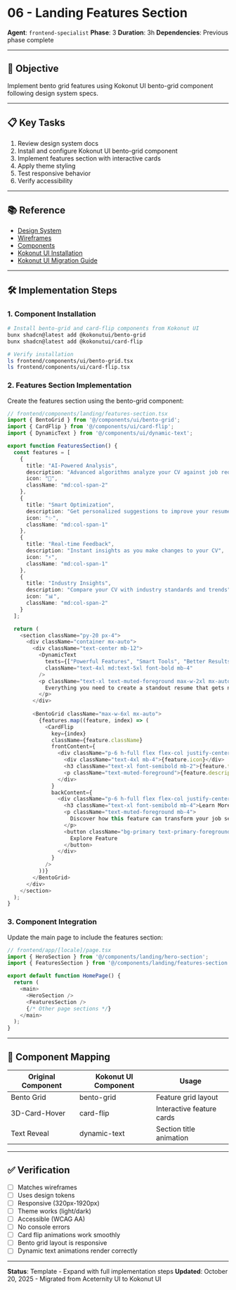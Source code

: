 # 06 - Landing Features Section

**Agent**: `frontend-specialist`
**Phase**: 3
**Duration**: 3h
**Dependencies**: Previous phase complete

---

## 🎯 Objective

Implement bento grid features using Kokonut UI bento-grid component following design system specs.

---

## 📋 Key Tasks

1. Review design system docs
2. Install and configure Kokonut UI bento-grid component
3. Implement features section with interactive cards
4. Apply theme styling
5. Test responsive behavior
6. Verify accessibility

---

## 📚 Reference

- [Design System](../../design-system/README.md)
- [Wireframes](../../design-system/wireframes.md)
- [Components](../../design-system/components.md)
- [Kokonut UI Installation](04-kokonut-installation.md)
- [Kokonut UI Migration Guide](_design-reference/KOKONUT-UI-MIGRATION-GUIDE.md)

---

## 🛠️ Implementation Steps

### 1. Component Installation

```bash
# Install bento-grid and card-flip components from Kokonut UI
bunx shadcn@latest add @kokonutui/bento-grid
bunx shadcn@latest add @kokonutui/card-flip

# Verify installation
ls frontend/components/ui/bento-grid.tsx
ls frontend/components/ui/card-flip.tsx
```

### 2. Features Section Implementation

Create the features section using the bento-grid component:

```typescript
// frontend/components/landing/features-section.tsx
import { BentoGrid } from '@/components/ui/bento-grid';
import { CardFlip } from '@/components/ui/card-flip';
import { DynamicText } from '@/components/ui/dynamic-text';

export function FeaturesSection() {
  const features = [
    {
      title: "AI-Powered Analysis",
      description: "Advanced algorithms analyze your CV against job requirements",
      icon: "🤖",
      className: "md:col-span-2"
    },
    {
      title: "Smart Optimization",
      description: "Get personalized suggestions to improve your resume",
      icon: "✨",
      className: "md:col-span-1"
    },
    {
      title: "Real-time Feedback",
      description: "Instant insights as you make changes to your CV",
      icon: "⚡",
      className: "md:col-span-1"
    },
    {
      title: "Industry Insights",
      description: "Compare your CV with industry standards and trends",
      icon: "📊",
      className: "md:col-span-2"
    }
  ];

  return (
    <section className="py-20 px-4">
      <div className="container mx-auto">
        <div className="text-center mb-12">
          <DynamicText 
            texts={["Powerful Features", "Smart Tools", "Better Results"]}
            className="text-4xl md:text-5xl font-bold mb-4"
          />
          <p className="text-xl text-muted-foreground max-w-2xl mx-auto">
            Everything you need to create a standout resume that gets noticed by recruiters
          </p>
        </div>
        
        <BentoGrid className="max-w-6xl mx-auto">
          {features.map((feature, index) => (
            <CardFlip
              key={index}
              className={feature.className}
              frontContent={
                <div className="p-6 h-full flex flex-col justify-center items-center text-center">
                  <div className="text-4xl mb-4">{feature.icon}</div>
                  <h3 className="text-xl font-semibold mb-2">{feature.title}</h3>
                  <p className="text-muted-foreground">{feature.description}</p>
                </div>
              }
              backContent={
                <div className="p-6 h-full flex flex-col justify-center">
                  <h3 className="text-xl font-semibold mb-4">Learn More</h3>
                  <p className="text-muted-foreground mb-4">
                    Discover how this feature can transform your job search.
                  </p>
                  <button className="bg-primary text-primary-foreground px-4 py-2 rounded-md">
                    Explore Feature
                  </button>
                </div>
              }
            />
          ))}
        </BentoGrid>
      </div>
    </section>
  );
}
```

### 3. Component Integration

Update the main page to include the features section:

```typescript
// frontend/app/[locale]/page.tsx
import { HeroSection } from '@/components/landing/hero-section';
import { FeaturesSection } from '@/components/landing/features-section';

export default function HomePage() {
  return (
    <main>
      <HeroSection />
      <FeaturesSection />
      {/* Other page sections */}
    </main>
  );
}
```

---

## 🎨 Component Mapping

| Original Component | Kokonut UI Component | Usage |
|-------------------|----------------------|-------|
| Bento Grid | bento-grid | Feature grid layout |
| 3D-Card-Hover | card-flip | Interactive feature cards |
| Text Reveal | dynamic-text | Section title animation |

---

## ✅ Verification

- [ ] Matches wireframes
- [ ] Uses design tokens
- [ ] Responsive (320px-1920px)
- [ ] Theme works (light/dark)
- [ ] Accessible (WCAG AA)
- [ ] No console errors
- [ ] Card flip animations work smoothly
- [ ] Bento grid layout is responsive
- [ ] Dynamic text animations render correctly

---

**Status**: Template - Expand with full implementation steps
**Updated**: October 20, 2025 - Migrated from Aceternity UI to Kokonut UI
